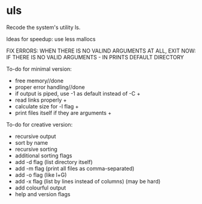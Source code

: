 # uls
Recode the system's utility ls.

Ideas for speedup: use less mallocs

FIX ERRORS: WHEN THERE IS NO VALIND ARGUMENTS AT ALL, EXIT
NOW: IF THERE IS NO VALID ARGUMENTS - IN PRINTS DEFAULT DIRECTORY

To-do for minimal version:
 - free memory//done
 - proper error handling//done
 - if output is piped, use -1 as default instead of -C +
 - read links properly +
 - calculate size for -l flag +
 - print files itself if they are arguments +

 To-do for creative version:
 - recursive output
 - sort by name
 - recursive sorting
 - additional sorting flags
 - add -d flag (list directory itself)
 - add -m flag (print all files as comma-separated)
 - add -o flag (like l+G)
 - add -x flag (list by lines instead of columns) (may be hard)
 - add colourful output
 - help and version flags

